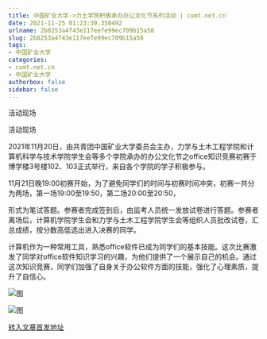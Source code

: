 ```yaml
---
title: 中国矿业大学->力土学院积极承办办公文化节系列活动 | cumt.net.cn
date: 2021-11-25 01:23:39.350492
urlname: 2b8253a4f43e117eefe99ec709b15a58
slug: 2b8253a4f43e117eefe99ec709b15a58
tags: 
- 中国矿业大学
categories:
- cumt.net.cn
- 中国矿业大学
authorbox: false
sidebar: false
---
```

活动现场

活动现场

2021年11月20日，由共青团中国矿业大学委员会主办，力学与土木工程学院和计算机科学与技术学院学生会等多个学院承办的办公文化节之office知识竞赛初赛于博学楼3号楼102、103正式举行，来自各个学院的学子积极参与。  

11月21日晚19:00初赛开始，为了避免同学们的时间与初赛时间冲突，初赛一共分为两场，第一场19:00至19:50，第二场20:00至20:50，
<!--more-->
形式为笔试答题。参赛者完成签到后，由监考人员统一发放试卷进行答题。参赛者离场后，计算机学院学生会和力学与土木工程学院学生会等组织人员批改试卷，汇总成绩，按分数高低选出进入决赛的同学。

计算机作为一种常用工具，熟悉office软件已成为同学们的基本技能。这次比赛激发了同学对office软件知识学习的兴趣，为他们提供了一个展示自己的机会。通过这次知识竞赛，同学们加强了自身关于办公软件方面的技能，强化了心理素质，提升了自信心。

![图](http://xwzx.cumt.edu.cn/_upload/article/images/58/db/be4c61a542e88864195d481b1af4/a050aac3-b158-44f7-aa9f-9a6f0b236166.jpg)

![图](http://xwzx.cumt.edu.cn/_upload/article/images/58/db/be4c61a542e88864195d481b1af4/cedac746-cbb2-414c-9e74-e57776918a71.jpg)

[转入文章首发地址](http://xwzx.cumt.edu.cn/57/67/c523a612199/page.htm)